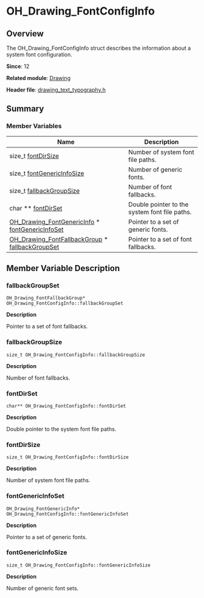 # OH_Drawing_FontConfigInfo


## Overview

The OH_Drawing_FontConfigInfo struct describes the information about a system font configuration.

**Since**: 12

**Related module**: [Drawing](_drawing.md)

**Header file**: [drawing_text_typography.h](drawing__text__typography_8h.md)

## Summary


### Member Variables

| Name| Description| 
| -------- | -------- |
| size_t [fontDirSize](#fontdirsize) | Number of system font file paths.| 
| size_t [fontGenericInfoSize](#fontgenericinfosize) | Number of generic fonts.| 
| size_t [fallbackGroupSize](#fallbackgroupsize) | Number of font fallbacks.| 
| char \*\* [fontDirSet](#fontdirset) | Double pointer to the system font file paths.| 
| [OH_Drawing_FontGenericInfo](_o_h___drawing___font_generic_info.md) \* [fontGenericInfoSet](#fontgenericinfoset) | Pointer to a set of generic fonts.| 
| [OH_Drawing_FontFallbackGroup](_o_h___drawing___font_fallback_group.md) \* [fallbackGroupSet](#fallbackgroupset) | Pointer to a set of font fallbacks.| 


## Member Variable Description


### fallbackGroupSet

```
OH_Drawing_FontFallbackGroup* OH_Drawing_FontConfigInfo::fallbackGroupSet
```

**Description**

Pointer to a set of font fallbacks.


### fallbackGroupSize

```
size_t OH_Drawing_FontConfigInfo::fallbackGroupSize
```

**Description**

Number of font fallbacks.


### fontDirSet

```
char** OH_Drawing_FontConfigInfo::fontDirSet
```

**Description**

Double pointer to the system font file paths.


### fontDirSize

```
size_t OH_Drawing_FontConfigInfo::fontDirSize
```

**Description**

Number of system font file paths.


### fontGenericInfoSet

```
OH_Drawing_FontGenericInfo* OH_Drawing_FontConfigInfo::fontGenericInfoSet
```

**Description**

Pointer to a set of generic fonts.


### fontGenericInfoSize

```
size_t OH_Drawing_FontConfigInfo::fontGenericInfoSize
```

**Description**

Number of generic font sets.
